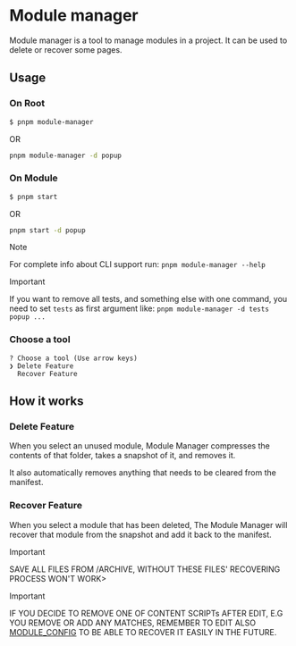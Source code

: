 # Module manager

Module manager is a tool to manage modules in a project. It can be used to delete or recover some pages.

## Usage

### On Root

```bash
$ pnpm module-manager
```

OR

```bash
pnpm module-manager -d popup
```

### On Module

```bash
$ pnpm start
```

OR

```bash
pnpm start -d popup
```

> [!NOTE]  
> For complete info about CLI support run:
> `pnpm module-manager --help`

> [!IMPORTANT]
> If you want to remove all tests, and something else with one command, you need to set `tests` as first argument like:
> `pnpm module-manager -d tests popup ...`

### Choose a tool

```
? Choose a tool (Use arrow keys)
❯ Delete Feature
  Recover Feature
```

## How it works

### Delete Feature

When you select an unused module, Module Manager compresses the contents of that folder, takes a snapshot of it, and removes it.

It also automatically removes anything that needs to be cleared from the manifest.

### Recover Feature

When you select a module that has been deleted, The Module Manager will recover that module from the snapshot and add it back to the manifest.

> [!IMPORTANT]  
> SAVE ALL FILES FROM /ARCHIVE, WITHOUT THESE FILES' RECOVERING PROCESS WON'T WORK>

> [!IMPORTANT]  
> IF YOU DECIDE TO REMOVE ONE OF CONTENT SCRIPTs AFTER EDIT, E.G YOU REMOVE OR ADD ANY MATCHES,
> REMEMBER TO EDIT ALSO [MODULE_CONFIG](./lib/const.ts) TO BE ABLE TO RECOVER IT EASILY IN THE FUTURE. 
